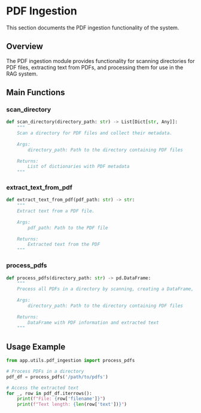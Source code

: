 # PDF Ingestion

This section documents the PDF ingestion functionality of the system.

## Overview

The PDF ingestion module provides functionality for scanning directories for PDF files, extracting text from PDFs, and processing them for use in the RAG system.

## Main Functions

### scan_directory

```python
def scan_directory(directory_path: str) -> List[Dict[str, Any]]:
    """
    Scan a directory for PDF files and collect their metadata.
    
    Args:
        directory_path: Path to the directory containing PDF files
        
    Returns:
        List of dictionaries with PDF metadata
    """
```

### extract_text_from_pdf

```python
def extract_text_from_pdf(pdf_path: str) -> str:
    """
    Extract text from a PDF file.
    
    Args:
        pdf_path: Path to the PDF file
        
    Returns:
        Extracted text from the PDF
    """
```

### process_pdfs

```python
def process_pdfs(directory_path: str) -> pd.DataFrame:
    """
    Process all PDFs in a directory by scanning, creating a DataFrame, and extracting text.
    
    Args:
        directory_path: Path to the directory containing PDF files
        
    Returns:
        DataFrame with PDF information and extracted text
    """
```

## Usage Example

```python
from app.utils.pdf_ingestion import process_pdfs

# Process PDFs in a directory
pdf_df = process_pdfs('/path/to/pdfs')

# Access the extracted text
for _, row in pdf_df.iterrows():
    print(f"File: {row['filename']}")
    print(f"Text length: {len(row['text'])}")
``` 